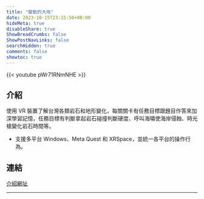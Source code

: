 ```yaml
---
title: "變動的大地"
date: 2023-10-15T23:15:50+08:00
hideMeta: true
disableShare: true
ShowBreadCrumbs: false
ShowPostNavLinks: false
searchHidden: true
comments: false
showtoc: true
---
```


{{< youtube pWr71RNmNHE >}}

## 介紹

使用 VR 裝置了解台灣各類岩⽯和地形變化，每關關卡有任務目標跟題目作答來加深學習記憶，任務目標有判斷拿起岩石碰撞判斷硬度、呼叫海嘯使海岸侵蝕、時光槍變化岩石時間等。

* 支援多平台 Windows、Meta Quest 和 XRSpace，並統一各平台的操作行為。

## 連結

[介紹網址][mainUrl]

----------
[mainUrl]:https://moevrar.tku.edu.tw/material_detail.cshtml?id=145
